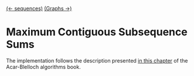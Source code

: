 [(← sequences)](../sequences/README.md)
[(Graphs →)](../graphs/README.md)

# Maximum Contiguous Subsequence Sums

The implementation follows the description presented 
[in this chapter](https://diderot.one/courses/121/books/492/chapter/6838)
of the Acar-Blelloch algorithms book.